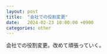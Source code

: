 ```yaml
---
layout: post
title:  "会社での役割変更"
date:   2024-02-23 10:00:00 +0900
categories: other
---
```


会社での役割変更。改めて頑張っていく。
